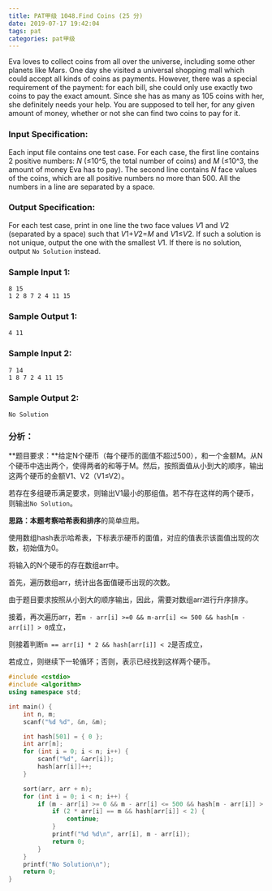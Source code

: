 ```yaml
---
title: PAT甲级 1048.Find Coins (25 分)
date: 2019-07-17 19:42:04
tags: pat
categories: pat甲级
---
```


Eva loves to collect coins from all over the universe, including some other planets like Mars. One day she visited a universal shopping mall which could accept all kinds of coins as payments. However, there was a special requirement of the payment: for each bill, she could only use exactly two coins to pay the exact amount. Since she has as many as 105 coins with her, she definitely needs your help. You are supposed to tell her, for any given amount of money, whether or not she can find two coins to pay for it.

<!--more-->

### Input Specification:

Each input file contains one test case. For each case, the first line contains 2 positive numbers: *N* (≤10^5, the total number of coins) and *M* (≤10^3, the amount of money Eva has to pay). The second line contains *N* face values of the coins, which are all positive numbers no more than 500. All the numbers in a line are separated by a space.

### Output Specification:

For each test case, print in one line the two face values *V*1 and *V*2 (separated by a space) such that *V*1+*V*2=*M* and *V*1≤*V*2. If such a solution is not unique, output the one with the smallest *V*1. If there is no solution, output `No Solution` instead.

### Sample Input 1:

```in
8 15
1 2 8 7 2 4 11 15
```

### Sample Output 1:

```out
4 11
```

### Sample Input 2:

```in
7 14
1 8 7 2 4 11 15
```

### Sample Output 2:

```out
No Solution
```

### 分析：

**题目要求：**给定N个硬币（每个硬币的面值不超过500），和一个金额M。从N个硬币中选出两个，使得两者的和等于M。然后，按照面值从小到大的顺序，输出这两个硬币的金额V1、V2（V1≤V2）。

若存在多组硬币满足要求，则输出V1最小的那组值。若不存在这样的两个硬币，则输出`No Solution`。

**思路：**本题考察**哈希表和排序**的简单应用。

使用数组hash表示哈希表，下标表示硬币的面值，对应的值表示该面值出现的次数，初始值为0。

将输入的N个硬币的存在数组arr中。

首先，遍历数组arr，统计出各面值硬币出现的次数。

由于题目要求按照从小到大的顺序输出，因此，需要对数组arr进行升序排序。

接着，再次遍历arr，若`m - arr[i] >=0 && m-arr[i] <= 500 && hash[m - arr[i]] > 0`成立，

则接着判断`m == arr[i] * 2 && hash[arr[i]] < 2`是否成立，

若成立，则继续下一轮循环；否则，表示已经找到这样两个硬币。

```c++
#include <cstdio>
#include <algorithm>
using namespace std;

int main() {
	int n, m;
	scanf("%d %d", &n, &m);

	int hash[501] = { 0 };
	int arr[n];
	for (int i = 0; i < n; i++) {
		scanf("%d", &arr[i]);
		hash[arr[i]]++;
	}

	sort(arr, arr + n);
	for (int i = 0; i < n; i++) {
		if (m - arr[i] >= 0 && m - arr[i] <= 500 && hash[m - arr[i]] > 0) {
			if (2 * arr[i] == m && hash[arr[i]] < 2) {
				continue;
			}
			printf("%d %d\n", arr[i], m - arr[i]);
			return 0;
		}
	}
	printf("No Solution\n");
	return 0;
}
```

